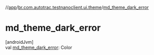 //[app](../../index.md)/[br.com.autotrac.testnanoclient.ui.theme](index.md)/[md_theme_dark_error](md_theme_dark_error.md)

# md_theme_dark_error

[androidJvm]\
val [md_theme_dark_error](md_theme_dark_error.md): Color
